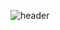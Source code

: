 ![header](https://capsule-render.vercel.app/api?type=shark&color=auto&height=300&section=header&text=capsule%20render&fontSize=90)
